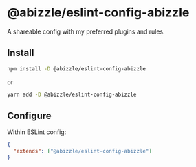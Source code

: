 # @abizzle/eslint-config-abizzle

A shareable config with my preferred plugins and rules.

## Install

```bash
npm install -D @abizzle/eslint-config-abizzle
```
or 
```bash
yarn add -D @abizzle/eslint-config-abizzle
```

## Configure

Within ESLint config:

```json
{
  "extends": ["@abizzle/eslint-config-abizzle"]
}
```
